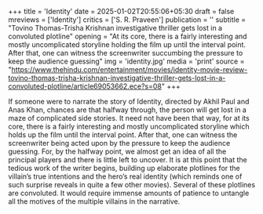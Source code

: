 +++
title = 'Identity'
date = 2025-01-02T20:55:06+05:30
draft = false
mreviews = ['Identity']
critics = ['S. R. Praveen']
publication = ''
subtitle = "Tovino Thomas-Trisha Krishnan investigative thriller gets lost in a convoluted plotline"
opening = "At its core, there is a fairly interesting and mostly uncomplicated storyline holding the film up until the interval point. After that, one can witness the screenwriter succumbing the pressure to keep the audience guessing"
img = 'identity.jpg'
media = 'print'
source = "https://www.thehindu.com/entertainment/movies/identity-movie-review-tovino-thomas-trisha-krishnan-investigative-thriller-gets-lost-in-a-convoluted-plotline/article69053662.ece?s=08"
+++

If someone were to narrate the story of Identity, directed by Akhil Paul and Anas Khan, chances are that halfway through, the person will get lost in a maze of complicated side stories. It need not have been that way, for at its core, there is a fairly interesting and mostly uncomplicated storyline which holds up the film until the interval point. After that, one can witness the screenwriter being acted upon by the pressure to keep the audience guessing. For, by the halfway point, we almost get an idea of all the principal players and there is little left to uncover. It is at this point that the tedious work of the writer begins, building up elaborate plotlines for the villain’s true intentions and the hero’s real identity (which reminds one of such surprise reveals in quite a few other movies). Several of these plotlines are convoluted. It would require immense amounts of patience to untangle all the motives of the multiple villains in the narrative.
